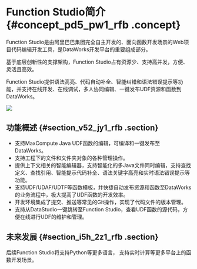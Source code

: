 # Function Studio简介 {#concept_pd5_pw1_rfb .concept}

Function Studio是由阿里巴巴集团完全自主开发的、面向函数开发场景的Web项目代码编辑开发工具，是DataWorks开发平台的重要组成部分。

基于底层创新性的支撑架构，Function Studio占有资源少、支持高并发，方便、灵活且高效。

Function Studio提供语法高亮、代码自动补全、智能纠错和语法错误提示等功能，并支持在线开发、在线调试，多人协同编辑、一键发布UDF资源和函数到DataWorks。

![](http://static-aliyun-doc.oss-cn-hangzhou.aliyuncs.com/assets/img/41630/155903215321513_zh-CN.png)

## 功能概述 {#section_v52_jy1_rfb .section}

-   支持MaxCompute Java UDF函数的编辑，可编译和一键发布至DataWorks。
-   支持工程下的文件和文件夹对象的各种管理操作。
-   提供上下文相关的智能编辑器，支持智能化的多Java文件同时编辑，支持查找定义、查找引用、智能提示代码补全、语法关键字高亮和实时语法错误提示等功能。
-   支持UDF/UDAF/UDTF等函数模板，并快捷自动发布资源和函数至DataWorks的业务流程中，极大提高了UDF函数的开发效率。
-   开发环境集成了提交、推送等常见的Git操作，实现了代码文件的版本管理。
-   支持从DataStudio一键跳转至Function Studio，查看UDF函数的源代码，方便在线进行UDF的维护和管理。

## 未来发展 {#section_i5h_2z1_rfb .section}

后续Function Studio将支持Python等更多语言， 支持实时计算等更多平台上的函数开发场景。

